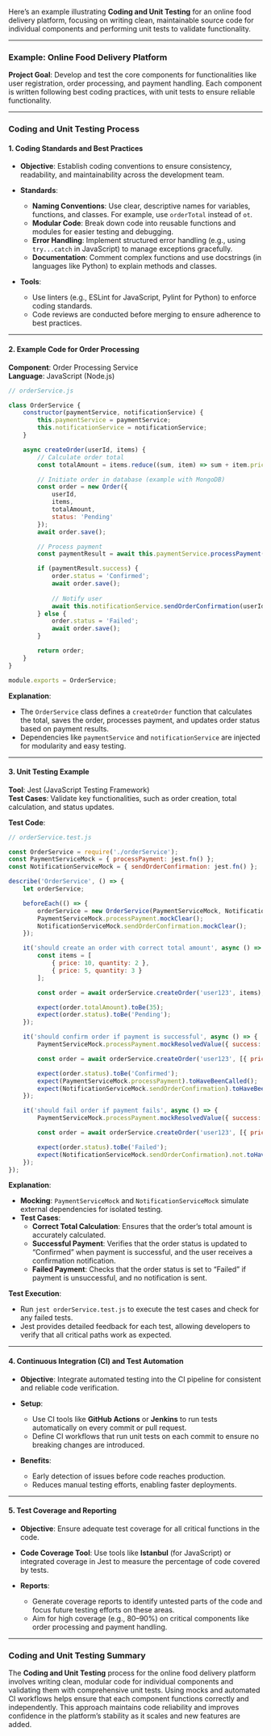 Here’s an example illustrating **Coding and Unit Testing** for an online food delivery platform, focusing on writing clean, maintainable source code for individual components and performing unit tests to validate functionality.

---

### Example: Online Food Delivery Platform

**Project Goal**: Develop and test the core components for functionalities like user registration, order processing, and payment handling. Each component is written following best coding practices, with unit tests to ensure reliable functionality.

---

### **Coding and Unit Testing Process**

#### 1. **Coding Standards and Best Practices**

   - **Objective**: Establish coding conventions to ensure consistency, readability, and maintainability across the development team.
   
   - **Standards**:
     - **Naming Conventions**: Use clear, descriptive names for variables, functions, and classes. For example, use `orderTotal` instead of `ot`.
     - **Modular Code**: Break down code into reusable functions and modules for easier testing and debugging.
     - **Error Handling**: Implement structured error handling (e.g., using `try...catch` in JavaScript) to manage exceptions gracefully.
     - **Documentation**: Comment complex functions and use docstrings (in languages like Python) to explain methods and classes.
   
   - **Tools**:
     - Use linters (e.g., ESLint for JavaScript, Pylint for Python) to enforce coding standards.
     - Code reviews are conducted before merging to ensure adherence to best practices.

---

#### 2. **Example Code for Order Processing**

   **Component**: Order Processing Service  
   **Language**: JavaScript (Node.js)

   ```javascript
   // orderService.js

   class OrderService {
       constructor(paymentService, notificationService) {
           this.paymentService = paymentService;
           this.notificationService = notificationService;
       }

       async createOrder(userId, items) {
           // Calculate order total
           const totalAmount = items.reduce((sum, item) => sum + item.price * item.quantity, 0);

           // Initiate order in database (example with MongoDB)
           const order = new Order({
               userId,
               items,
               totalAmount,
               status: 'Pending'
           });
           await order.save();

           // Process payment
           const paymentResult = await this.paymentService.processPayment(userId, totalAmount);

           if (paymentResult.success) {
               order.status = 'Confirmed';
               await order.save();
               
               // Notify user
               await this.notificationService.sendOrderConfirmation(userId, order._id);
           } else {
               order.status = 'Failed';
               await order.save();
           }

           return order;
       }
   }

   module.exports = OrderService;
   ```

   **Explanation**:
   - The `OrderService` class defines a `createOrder` function that calculates the total, saves the order, processes payment, and updates order status based on payment results.
   - Dependencies like `paymentService` and `notificationService` are injected for modularity and easy testing.

---

#### 3. **Unit Testing Example**

   **Tool**: Jest (JavaScript Testing Framework)  
   **Test Cases**: Validate key functionalities, such as order creation, total calculation, and status updates.

   **Test Code**:

   ```javascript
   // orderService.test.js

   const OrderService = require('./orderService');
   const PaymentServiceMock = { processPayment: jest.fn() };
   const NotificationServiceMock = { sendOrderConfirmation: jest.fn() };

   describe('OrderService', () => {
       let orderService;

       beforeEach(() => {
           orderService = new OrderService(PaymentServiceMock, NotificationServiceMock);
           PaymentServiceMock.processPayment.mockClear();
           NotificationServiceMock.sendOrderConfirmation.mockClear();
       });

       it('should create an order with correct total amount', async () => {
           const items = [
               { price: 10, quantity: 2 },
               { price: 5, quantity: 3 }
           ];

           const order = await orderService.createOrder('user123', items);

           expect(order.totalAmount).toBe(35);
           expect(order.status).toBe('Pending');
       });

       it('should confirm order if payment is successful', async () => {
           PaymentServiceMock.processPayment.mockResolvedValue({ success: true });

           const order = await orderService.createOrder('user123', [{ price: 20, quantity: 1 }]);

           expect(order.status).toBe('Confirmed');
           expect(PaymentServiceMock.processPayment).toHaveBeenCalled();
           expect(NotificationServiceMock.sendOrderConfirmation).toHaveBeenCalledWith('user123', order._id);
       });

       it('should fail order if payment fails', async () => {
           PaymentServiceMock.processPayment.mockResolvedValue({ success: false });

           const order = await orderService.createOrder('user123', [{ price: 15, quantity: 2 }]);

           expect(order.status).toBe('Failed');
           expect(NotificationServiceMock.sendOrderConfirmation).not.toHaveBeenCalled();
       });
   });
   ```

   **Explanation**:
   - **Mocking**: `PaymentServiceMock` and `NotificationServiceMock` simulate external dependencies for isolated testing.
   - **Test Cases**:
     - **Correct Total Calculation**: Ensures that the order’s total amount is accurately calculated.
     - **Successful Payment**: Verifies that the order status is updated to “Confirmed” when payment is successful, and the user receives a confirmation notification.
     - **Failed Payment**: Checks that the order status is set to “Failed” if payment is unsuccessful, and no notification is sent.

   **Test Execution**:
   - Run `jest orderService.test.js` to execute the test cases and check for any failed tests.
   - Jest provides detailed feedback for each test, allowing developers to verify that all critical paths work as expected.

---

#### 4. **Continuous Integration (CI) and Test Automation**

   - **Objective**: Integrate automated testing into the CI pipeline for consistent and reliable code verification.
   
   - **Setup**:
     - Use CI tools like **GitHub Actions** or **Jenkins** to run tests automatically on every commit or pull request.
     - Define CI workflows that run unit tests on each commit to ensure no breaking changes are introduced.
   
   - **Benefits**:
     - Early detection of issues before code reaches production.
     - Reduces manual testing efforts, enabling faster deployments.

---

#### 5. **Test Coverage and Reporting**

   - **Objective**: Ensure adequate test coverage for all critical functions in the code.
   
   - **Code Coverage Tool**: Use tools like **Istanbul** (for JavaScript) or integrated coverage in Jest to measure the percentage of code covered by tests.
   - **Reports**:
     - Generate coverage reports to identify untested parts of the code and focus future testing efforts on these areas.
     - Aim for high coverage (e.g., 80–90%) on critical components like order processing and payment handling.

---

### **Coding and Unit Testing Summary**

The **Coding and Unit Testing** process for the online food delivery platform involves writing clean, modular code for individual components and validating them with comprehensive unit tests. Using mocks and automated CI workflows helps ensure that each component functions correctly and independently. This approach maintains code reliability and improves confidence in the platform’s stability as it scales and new features are added.
